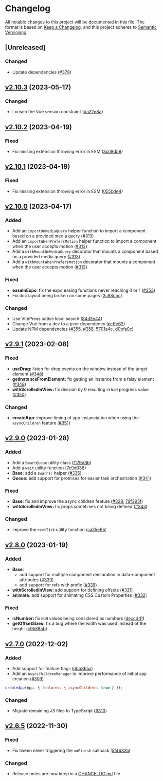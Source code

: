 # Changelog

All notable changes to this project will be documented in this file. The format is based on [Keep a Changelog](https://keepachangelog.com/en/1.0.0/), and this project adheres to [Semantic Versioning](https://semver.org/spec/v2.0.0.html).

## [Unreleased]

### Changed

- Update dependencies ([#378](https://github.com/studiometa/js-toolkit/pull/378))

## [v2.10.3](https://github.com/studiometa/js-toolkit/compare/2.10.2..2.10.3) (2023-05-17)

### Changed

- Loosen the Vue version constraint ([da22e8a](https://github.com/studiometa/js-toolkit/commit/da22e8a))

## [v2.10.2](https://github.com/studiometa/js-toolkit/compare/2.10.1..2.10.2) (2023-04-19)

### Fixed

- Fix missing extension throwing error in ESM ([3c08d58](https://github.com/studiometa/js-toolkit/commit/3c08d58))

## [v2.10.1](https://github.com/studiometa/js-toolkit/compare/2.10.0..2.10.1) (2023-04-19)

### Fixed

- Fix missing extension throwing error in ESM ([055bde4](https://github.com/studiometa/js-toolkit/commit/055bde4))

## [v2.10.0](https://github.com/studiometa/js-toolkit/compare/2.9.1..2.10.0) (2023-04-17)

### Added

- Add an `importOnMediaQuery` helper function to import a component based on a provided media query ([#313](https://github.com/studiometa/js-toolkit/pull/313))
- Add an `importWhenPrefersMotion` helper function to import a component when the user accepts motion ([#313](https://github.com/studiometa/js-toolkit/pull/313))
- Add a `withMountOnMediaQuery` decorator that mounts a component based on a provided media query ([#313](https://github.com/studiometa/js-toolkit/pull/313))
- Add a `withMountWhenPrefersMotion` decorator that mounts a component when the user accepts motion ([#313](https://github.com/studiometa/js-toolkit/pull/313))

### Fixed

- **easeInExpo**: fix the expo easing functions never reaching 0 or 1 ([#353](https://github.com/studiometa/js-toolkit/pull/353))
- Fix doc layout being broken on some pages ([3c88cbc](https://github.com/studiometa/js-toolkit/commit/3c88cbc))

### Changed

- Use VitePress native local search ([84d3e44](https://github.com/studiometa/js-toolkit/commit/84d3e44))
- Change Vue from a dev to a peer dependency ([ecffe63](https://github.com/studiometa/js-toolkit/commit/ecffe63))
- Update NPM dependencies ([#355](https://github.com/studiometa/js-toolkit/pull/355), [#358](https://github.com/studiometa/js-toolkit/pull/358), [5701a4c](https://github.com/studiometa/js-toolkit/commit/5701a4c), [d0bfa0c](https://github.com/studiometa/js-toolkit/commit/d0bfa0c))

## [v2.9.1](https://github.com/studiometa/js-toolkit/compare/2.9.0..2.9.1) (2023-02-08)

### Fixed

- **useDrag:** listen for drop events on the window instead of the target element ([#348](https://github.com/studiometa/js-toolkit/pull/348))
- **getInstanceFromElement:** fix getting an instance from a falsy element ([#349](https://github.com/studiometa/js-toolkit/pull/349))
- **withScrolledInView:** fix division by 0 resulting in `NaN` progress value ([#350](https://github.com/studiometa/js-toolkit/pull/350))

### Changed

- **createApp**: improve timing of app instanciation when using the `asyncChildren` feature ([#351](https://github.com/studiometa/js-toolkit/pull/351))

## [v2.9.0](https://github.com/studiometa/js-toolkit/compare/2.8.0..2.9.0) (2023-01-28)

### Added

- Add a `SmartQueue` utility class ([f179d8b](https://github.com/studiometa/js-toolkit/commit/f179d8b))
- Add a `wait` utility function ([7c9d038](https://github.com/studiometa/js-toolkit/commit/7c9d038))
- **Base:** add a `$warn()` helper ([#335](https://github.com/studiometa/js-toolkit/pull/335))
- **Queue:** add support for promises for easier task orchestration ([#341](https://github.com/studiometa/js-toolkit/pull/341))

### Fixed

- **Base:** fix and improve the async children feature ([#328](https://github.com/studiometa/js-toolkit/pull/328), [79f295f](https://github.com/studiometa/js-toolkit/commit/79f295f))
- **withScrolledInView:** fix props sometimes not being defined ([#343](https://github.com/studiometa/js-toolkit/pull/343))

### Changed

- Improve the `nextTick` utility function ([ca35e6b](https://github.com/studiometa/js-toolkit/commit/ca35e6b))

## [v2.8.0](https://github.com/studiometa/js-toolkit/compare/2.7.0..2.8.0) (2023-01-19)

### Added

- **Base:**
  - add support for multiple component declaration in data-component attributes ([#330](https://github.com/studiometa/js-toolkit/pull/330))
  - add support for refs with prefix ([#339](https://github.com/studiometa/js-toolkit/pull/339))
- **withScrolledInView:** add support for defining offsets ([#321](https://github.com/studiometa/js-toolkit/pull/321))
- **animate:** add support for animating CSS Custom Properties ([#332](https://github.com/studiometa/js-toolkit/pull/332))

### Fixed

- **isNumber:** fix `NaN` values being considered as numbers ([deccdd1](https://github.com/studiometa/js-toolkit/commit/deccdd1))
- **getOffsetSizes:** fix a bug where the width was used instead of the height ([c95885b](https://github.com/studiometa/js-toolkit/commit/c95885b))

## [v2.7.0](https://github.com/studiometa/js-toolkit/compare/2.6.5..2.7.0) (2022-12-02)

### Added

- Add support for feature flags ([dbb865a](https://github.com/studiometa/js-toolkit/commit/dbb865a))
- Add an `AsyncChildrenManager` to improve performance of initial app creation ([#309](https://github.com/studiometa/js-toolkit/pull/309))

```js
createApp(App, { features: { asyncChildren: true } });
```

### Changed

- Migrate remaining JS files to TypeScript ([#310](https://github.com/studiometa/js-toolkit/pull/310))

## [v2.6.5](https://github.com/studiometa/js-toolkit/compare/2.6.4...2.6.5) (2022-11-30)

### Fixed

- Fix tween never triggering the `onFinish` callback ([5f4632b](https://github.com/studiometa/js-toolkit/commit/5f4632b))

### Changed

- Release notes are now keep in a [CHANGELOG.md](https://github.com/studiometa/js-toolkit/blob/develop/CHANGELOG.md) file
